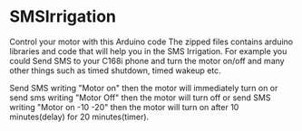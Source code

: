 SMSIrrigation
=============

Control your motor with this Arduino code
The zipped files contains arduino libraries and code that will help you in the SMS Irrigation.
For example you could Send SMS to your C168i phone and turn the motor on/off and many other things such as timed shutdown,
timed wakeup etc.

Send SMS writing "Motor on" then the motor will immediately turn on or send sms writing "Motor Off" then the motor will 
turn off or send SMS writing "Motor on -10 -20" then the motor will turn on after 10 minutes(delay) for 20 minutes(timer).

 
